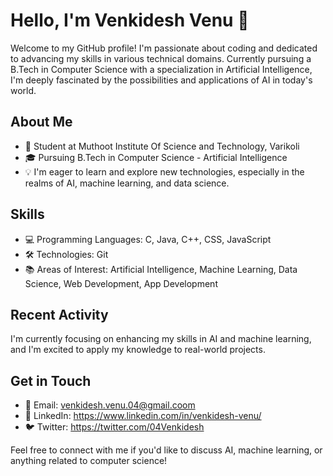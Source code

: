 
# Hello, I'm Venkidesh Venu 👋

Welcome to my GitHub profile! I'm passionate about coding and dedicated to advancing my skills in various technical domains. Currently pursuing a B.Tech in Computer Science with a specialization in Artificial Intelligence, I'm deeply fascinated by the possibilities and applications of AI in today's world.

## About Me

-   💼 Student at Muthoot Institute Of Science and Technology, Varikoli
-   🎓 Pursuing B.Tech in Computer Science - Artificial Intelligence
-   💡 I'm eager to learn and explore new technologies, especially in the realms of AI, machine learning, and data science.

## Skills

-   💻 Programming Languages: C, Java, C++, CSS, JavaScript
-   🛠️ Technologies:  Git
-   📚 Areas of Interest: Artificial Intelligence, Machine Learning, Data Science, Web Development, App Development

## Recent Activity

I'm currently focusing on enhancing my skills in AI and machine learning, and I'm excited to apply my knowledge to real-world projects.

## Get in Touch

-   📧 Email:  venkidesh.venu.04@gmail.coom
-   💬 LinkedIn: https://www.linkedin.com/in/venkidesh-venu/
-   🐦 Twitter: https://twitter.com/04Venkidesh

Feel free to connect with me if you'd like to discuss AI, machine learning, or anything related to computer science!

